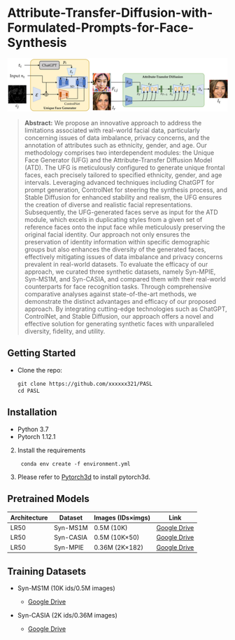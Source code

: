 # Attribute-Transfer-Diffusion-with-Formulated-Prompts-for-Face-Synthesis
![workflow.png](workflow.png)
> **Abstract:** We propose an innovative approach to address the limitations associated with real-world facial data, particularly concerning issues of data imbalance, privacy concerns, and the annotation of attributes such as ethnicity, gender, and age. Our methodology comprises two interdependent modules: the Unique Face Generator (UFG) and the Attribute-Transfer Diffusion Model (ATD). The UFG is meticulously configured to generate unique frontal faces, each precisely tailored to specified ethnicity, gender, and age intervals. Leveraging advanced techniques including ChatGPT for prompt generation, ControlNet for steering the synthesis process, and Stable Diffusion for enhanced stability and realism, the UFG ensures the creation of diverse and realistic facial representations. Subsequently, the UFG-generated faces serve as input for the ATD module, which excels in duplicating styles from a given set of reference faces onto the input face while meticulously preserving the original facial identity. Our approach not only ensures the preservation of identity information within specific demographic groups but also enhances the diversity of the generated faces, effectively mitigating issues of data imbalance and privacy concerns prevalent in real-world datasets. To evaluate the efficacy of our approach, we curated three synthetic datasets, namely Syn-MPIE, Syn-MS1M, and Syn-CASIA, and compared them with their real-world counterparts for face recognition tasks. Through comprehensive comparative analyses against state-of-the-art methods, we demonstrate the distinct advantages and efficacy of our proposed approach. By integrating cutting-edge technologies such as ChatGPT, ControlNet, and Stable Diffusion, our approach offers a novel and effective solution for generating synthetic faces with unparalleled diversity, fidelity, and utility.
>
> 
## Getting Started
- Clone the repo:
    ```
    git clone https://github.com/xxxxxx321/PASL
    cd PASL
    ```
## Installation
- Python 3.7
- Pytorch 1.12.1
2. Install the requirements
   ```
    conda env create -f environment.yml
    ```
3. Please refer to [Pytorch3d](https://github.com/facebookresearch/pytorch3d/blob/main/INSTALL.md) to install pytorch3d.
## Pretrained Models
| Architecture | Dataset      | Images (IDs×imgs)      | Link
|--------------|--------------|-----------|-----------|
| LR50          | Syn-MS1M | 0.5M (10K) | [Google Drive](https://drive.google.com/drive/folders/1AR5te4tRe-1H6gHGT29rIj2WECkpAiQo?usp=sharing) |
| LR50          | Syn-CASIA | 0.5M (10K×50) | [Google Drive](https://drive.google.com/file/d/1FNkr3YIX2QcTgd9Up8MLeG23DhyI2Ptn/view?usp=sharing) |
| LR50          | Syn-MPIE | 0.36M (2K×182) | [Google Drive](https://drive.google.com/file/d/1MPU8gNiK9E1sBe_p6kLj4juPMR4o_nQF/view?usp=sharing) |

## Training Datasets
- Syn-MS1M (10K ids/0.5M images)
  - [Google Drive](https://drive.google.com/drive/folders/16z9t4tR7McY5HSD-u-CvL8CYMNwxx3sT?usp=sharing)

- Syn-CASIA (2K ids/0.36M images)
  - [Google Drive](https://drive.google.com/drive/folders/1PyiwOxTMWdt5N2O5vbGNZzMr5sMNI3r1?usp=sharing)


